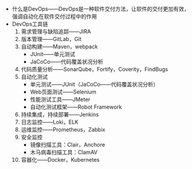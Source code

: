 * 什么是DevOps——DevOps是一种软件交付方法，让软件的交付更加有效，强调自动化在软件交付过程中的作用
* DevOps工具链
  1. 需求管理与缺陷追踪——JIRA
  2. 版本管理——GitLab，Git
  3. 自动构建——Maven，webpack
     * JUnit——单元测试
     * JaCoCo——代码覆盖状况分析
  4. 代码质量分析——SonarQube，Fortify，Coverity，FindBugs
  5. 自动化测试
     * 单元测试——JUnit（JaCoCo——代码覆盖状况分析）
     * Web页面测试——Selenium
     * 性能测试工具——JMeter
     * 自动化测试框架——Robot Framework
  6. 持续集成，持续部署——Jenkins
  7. 日志监控——Loki，ELK
  8. 运维监控——Prometheus，Zabbix
  9. 安全监控
     * 镜像扫描工具：Clair，Anchore
     * 木马病毒扫描工具：ClamAV
  10. 容器化——Docker，Kubernetes







